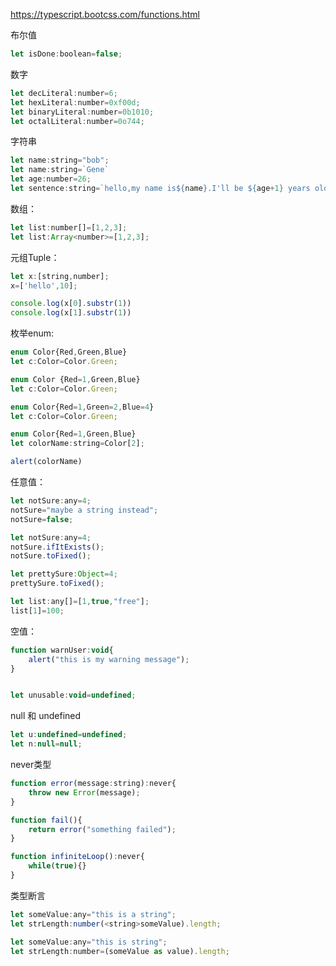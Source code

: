 https://typescript.bootcss.com/functions.html

布尔值

```javascript
let isDone:boolean=false;
```

数字

```javascript
let decLiteral:number=6;
let hexLiteral:number=0xf00d;
let binaryLiteral:number=0b1010;
let octalLiteral:number=0o744;
```

字符串

```javascript
let name:string="bob";
let name:string=`Gene`
let age:number=26;
let sentence:string=`hello,my name is${name}.I'll be ${age+1} years old next month.`;
```

数组：

```javascript
let list:number[]=[1,2,3];
let list:Array<number>=[1,2,3];
```

元组Tuple：

```javascript
let x:[string,number];
x=['hello',10];

console.log(x[0].substr(1))
console.log(x[1].substr(1))
```

枚举enum:

```javascript
enum Color{Red,Green,Blue}
let c:Color=Color.Green;

enum Color {Red=1,Green,Blue}
let c:Color=Color.Green;

enum Color{Red=1,Green=2,Blue=4}
let c:Color=Color.Green;

enum Color{Red=1,Green,Blue}
let colorName:string=Color[2];

alert(colorName)
```

任意值：

```javascript
let notSure:any=4;
notSure="maybe a string instead";
notSure=false;

let notSure:any=4;
notSure.ifItExists();
notSure.toFixed();

let prettySure:Object=4;
prettySure.toFixed();

let list:any[]=[1,true,"free"];
list[1]=100;
```

空值：

```javascript
function warnUser:void{
    alert("this is my warning message");
}


let unusable:void=undefined;
```

null 和 undefined

```javascript
let u:undefined=undefined;
let n:null=null;
```

never类型

```javascript
function error(message:string):never{
    throw new Error(message);
}

function fail(){
    return error("something failed");
}

function infiniteLoop():never{
    while(true){}
}
```

类型断言

```javascript
let someValue:any="this is a string";
let strLength:number(<string>someValue).length;

let someValue:any="this is string";
let strLength:number=(someValue as value).length;
```

